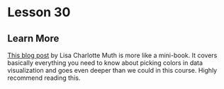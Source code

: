 # Lesson 30

## Learn More

[This blog post](https://blog.datawrapper.de/colors-for-data-vis-style-guides/)
by Lisa Charlotte Muth is more like a mini-book. It covers basically everything
you need to know about picking colors in data visualization and goes even deeper
than we could in this course. Highly recommend reading this.
